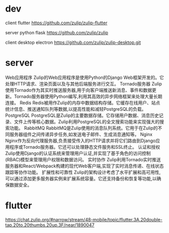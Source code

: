 
# dev 

client flutter https://github.com/zulip/zulip-flutter

server python flask
https://github.com/zulip/zulip

client desktop electron 
https://github.com/zulip/zulip-desktop.git

# server

Web应用程序
Zulip的Web应用程序是使用Python的Django Web框架开发的。它处理HTTP请求、渲染页面以及与其他后端服务进行交互。
Tornado服务器
Zulip使用Tornado作为其实时推送服务器,用于向客户端推送新消息、事件和数据更新。Tornado服务器使用Python编写,利用其高效的异步网络框架来处理大量长期连接。
Redis
Redis被用作Zulip的内存中数据结构存储。它缓存在线用户、站点统计信息、推送通知队列等数据,以提高性能和减轻PostgreSQL的负载。
PostgreSQL
PostgreSQL是Zulip的主要数据存储。它存储用户数据、消息历史记录、文件上传等核心数据。Zulip利用PostgreSQL的全文搜索功能来实现强大的搜索功能。
RabbitMQ
RabbitMQ是Zulip使用的消息队列系统。它用于在Zulip的不同服务器组件之间传递异步任务,如发送电子邮件、生成消息通知等。
Nginx
Nginx作为反向代理服务器,负责接受传入的HTTP请求并将它们路由到Django应用程序或Tornado服务器。它还可以处理静态文件服务和SSL终止。
认证和授权
Zulip使用Django的认证系统来管理用户认证,并实现了基于角色的访问控制(RBAC)模型来管理用户权限和数据访问。
实时协作
Zulip利用Tornado实时推送服务器和React/Webpack构建的现代Web客户端,实现了实时消息传递、在线状态跟踪等协作功能。
扩展性和可靠性
Zulip的架构设计考虑了水平扩展和高可用性,可以通过添加更多服务器实例来扩展系统容量。它还支持备份和恢复等功能,以确保数据安全。

# flutter

https://chat.zulip.org/#narrow/stream/48-mobile/topic/flutter.3A.20double-tap.20to.20thumbs.20up.3F/near/1890047
